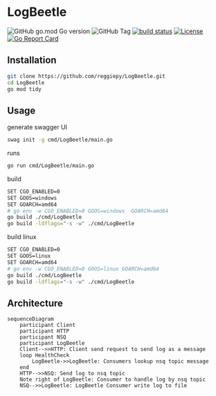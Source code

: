 # LogBeetle

![GitHub go.mod Go version](https://img.shields.io/github/go-mod/go-version/reggiepy/LogBeetle?style=flat&color=success)
![GitHub Tag](https://img.shields.io/github/v/tag/reggiepy/LogBeetle?style=flat&color=success)
[![build status](https://img.shields.io/badge/build-pass-success.svg?style=flat)](https://github.com/reggiepy/LogBeetle)
[![License](https://img.shields.io/badge/license-GNU%203.0-success.svg?style=flat)](https://github.com/reggiepy/LogBeetle)
[![Go Report Card](https://goreportcard.com/badge/github.com/reggiepy/LogBeetle)](https://goreportcard.com/report/github.com/reggiepy/LogBeetle)

## Installation

```bash
git clone https://github.com/reggiepy/LogBeetle.git
cd LogBeetle
go mod tidy
```

## Usage

generate swagger UI
```bash
swag init -g cmd/LogBeetle/main.go
```

runs
```bash
go run cmd/LogBeetle/main.go
```

build
```bash
SET CGO_ENABLED=0
SET GOOS=windows
SET GOARCH=amd64
# go env -w CGO_ENABLED=0 GOOS=windows  GOARCH=amd64
go build ./cmd/LogBeetle
go build -ldflags="-s -w" ./cmd/LogBeetle
```

build linux
```bash
SET CGO_ENABLED=0
SET GOOS=linux
SET GOARCH=amd64
# go env -w CGO_ENABLED=0 GOOS=linux GOARCH=amd64
go build ./cmd/LogBeetle
go build -ldflags="-s -w" ./cmd/LogBeetle
```
## Architecture

```mermaid
sequenceDiagram
    participant Client
    participant HTTP
    participant NSQ
    participant LogBeetle
    Client-->>HTTP: Client send request to send log as a message
    loop HealthCheck
        LogBeetle->>LogBeetle: Consumers lookup nsq topic message
    end
    HTTP-->>NSQ: Send log to nsq topic
    Note right of LogBeetle: Consumer to handle log by nsq topic
    NSQ-->>LogBeetle: LogBeetle Consumer write log to file

```

